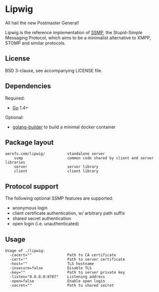 Lipwig
======

All hail the new Postmaster General!

Lipwig is the reference implementation of [SSMP](https://github.com/aerofs/ssmp),
the Stupid-Simple Messaging Protocol, which aims to be a minimalist alternative
to XMPP, STOMP and similar protocols.


License
-------

BSD 3-clause, see accompanying LICENSE file.


Dependencies
------------

Required:
  - [Go](https://golang.org) 1.4+

Optional:
  - [golang-builder](https://github.com/aerofs/golang-builder)
    to build a minimal docker container


Package layout
--------------

    aerofs.com/lipwig/          standalone server
        ssmp                    common code shared by client and server libraries
        server                  server library
        client                  client library


Protocol support
----------------

The following optional SSMP features are supported:

  - anonymous login
  - client certificate authentication, w/ arbitrary path suffix
  - shared secret authentication
  - open login (i.e. unauthenticated)


Usage
-----

```
Usage of ./lipwig:
  -cacert=""                Path to CA certificate
  -cert=""                  Path to server certificate
  -host=""                  TLS hostname
  -insecure=false           Disable TLS
  -key=""                   Path to server private key
  -listen="0.0.0.0:8787"    Listening address
  -open=false               Enable open login
  -secret=""                Path to shared secret
```

